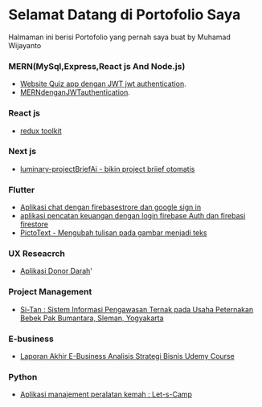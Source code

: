 # Selamat Datang di Portofolio Saya
Halmaman ini berisi Portofolio yang pernah saya buat
by Muhamad Wijayanto

### MERN(MySql,Express,React js And Node.js)

- [Website Quiz app dengan JWT jwt authentication](https://github.com/wijamad/quizapp-mern-jwt).
- [MERNdenganJWTauthentication](https://github.com/wijamad/MERNdenganJWTauthentication).

### React js

- [redux toolkit](https://github.com/wijamad/reduxtolkit)

### Next js
 - [luminary-projectBriefAi - bikin project briief otomatis](https://github.com/wijayanto1320/luminary-projectbrief)

### Flutter

- [Aplikasi chat dengan firebasestrore dan google sign in](https://github.com/wijamad/chattappflutterfirebase)
- [aplikasi pencatan keuangan dengan login firebase Auth dan firebasi firestore](https://github.com/wijamad/aplikasikeuangan)
- [PictoText - Mengubah tulisan pada gambar menjadi teks](https://github.com/wijamad/pictotext)
### UX Reseacrch

- [Aplikasi Donor Darah](https://www.canva.com/design/DAErNFlTRvw/0ympfPfrrElHwM1PCZdYvQ/edit)'

### Project Management

  - [Si-Tan : Sistem Informasi Pengawasan Ternak pada Usaha Peternakan Bebek Pak Bumantara, Sleman, Yogyakarta](https://drive.google.com/file/d/1-zUsY-VdtDl5odVFwAFEV8DoZ18dTEoh/view?usp=sharing)


### E-business

- [Laporan Akhir E-Business Analisis Strategi Bisnis Udemy Course](https://drive.google.com/file/d/14p_V7Aau_UMC_uL5-wXWVRgca2clzWmP/view?usp=sharing)

### Python
- [Aplikasi manajement peralatan kemah : Let-s-Camp](https://github.com/wijamad/APLIKASI-Let-s-Camp)

